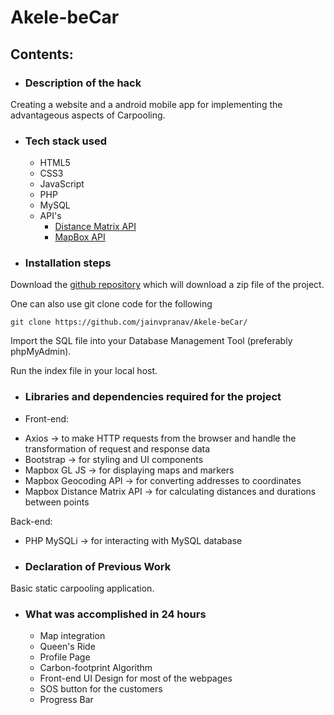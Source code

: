 # Akele-beCar

## Contents:

* ### Description of the hack

Creating a website and a android mobile app for implementing the advantageous aspects of Carpooling. 

* ### Tech stack used
  - HTML5
  - CSS3
  - JavaScript
  - PHP
  - MySQL
  - API's
    - [Distance Matrix API](https://distancematrix.ai/distance-matrix-api/)
    - [MapBox API](https://www.mapbox.com/)

* ### Installation steps

Download the [github repository](https://github.com/jainvpranav/Akele-beCar/archive/refs/heads/main.zip) which will download a zip file of the project. 

One can also use git clone code for the following

```
git clone https://github.com/jainvpranav/Akele-beCar/
```

Import the SQL file into your Database Management Tool (preferably phpMyAdmin).

Run the index file in your local host.

* ### Libraries and dependencies required for the project

* Front-end:
 - Axios -> to make HTTP requests from the browser and handle the transformation of request and response data
 - Bootstrap -> for styling and UI components
 - Mapbox GL JS -> for displaying maps and markers
 - Mapbox Geocoding API -> for converting addresses to coordinates
 - Mapbox Distance Matrix API -> for calculating distances and durations between points
 
Back-end:

 - PHP MySQLi -> for interacting with MySQL database


* ### Declaration of Previous Work

Basic static carpooling application.

* ### What was accomplished in 24 hours

  - Map integration
  - Queen's Ride
  - Profile Page
  - Carbon-footprint Algorithm
  - Front-end UI Design for most of the webpages
  - SOS button for the customers
  - Progress Bar
